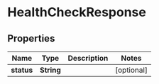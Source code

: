 

# HealthCheckResponse

## Properties

Name | Type | Description | Notes
------------ | ------------- | ------------- | -------------
**status** | **String** |  |  [optional]



